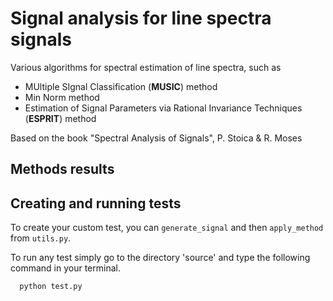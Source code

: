 # Signal analysis for line spectra signals

Various algorithms for spectral estimation of line spectra, such as
* MUltiple SIgnal Classification (**MUSIC**) method 
* Min Norm method
* Estimation of Signal Parameters via Rational Invariance Techniques (**ESPRIT**) method

Based on the book "Spectral Analysis of Signals", P. Stoica &amp; R. Moses

## Methods results

## Creating and running tests

To create your custom test, you can ```generate_signal``` and then ```apply_method``` from ```utils.py```.

To run any test simply go to the directory 'source' and type the following command in your terminal.

```
  python test.py
```
